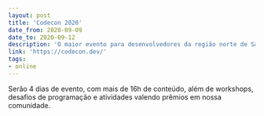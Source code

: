 ```yaml
---
layout: post
title: 'Codecon 2020'
date_from: 2020-09-09
date_to: 2020-09-12
description: 'O maior evento para desenvolvedores da região norte de Santa Catarina chega agora na sua ediço Online.'
link: 'https://codecon.dev/'
tags:
- online
---
```

Serão 4 dias de evento, com mais de 16h de conteúdo, além de workshops, desafios de programação e atividades valendo prêmios em nossa comunidade.
